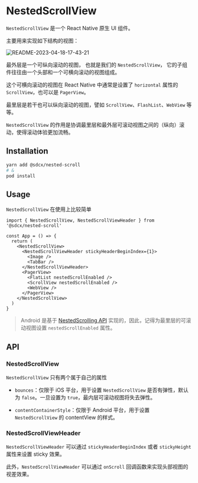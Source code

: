 # NestedScrollView

`NestedScrollView` 是一个 React Native 原生 UI 组件。

主要用来实现如下结构的视图：

![README-2023-04-18-17-43-21](https://todoit.oss-cn-shanghai.aliyuncs.com/assets/README-2023-04-18-17-43-21.svg)

最外层是一个可纵向滚动的视图， 也就是我们的 `NestedScrollView`， 它的子组件往往由一个头部和一个可横向滚动的视图组成。

这个可横向滚动的视图在 React Native 中通常是设置了 `horizontal` 属性的 `ScrollView`，也可以是 `PagerView`。

最里层是若干也可以纵向滚动的视图，譬如 `ScrollView`、`FlashList`、`WebView` 等等。

`NestedScrollView` 的作用是协调最里层和最外层可滚动视图之间的（纵向）滚动，使得滚动体验更加流畅。

## Installation

```sh
yarn add @sdcx/nested-scroll
# &
pod install
```

## Usage

`NestedScrollView` 在使用上比较简单

```tsx
import { NestedScrollView, NestedScrollViewHeader } from '@sdcx/nested-scroll'

const App = () => {
  return (
    <NestedScrollView>
      <NestedScrollViewHeader stickyHeaderBeginIndex={1}>
        <Image />
        <TabBar />
      </NestedScrollViewHeader>
      <PagerView>
        <FlatList nestedScrollEnabled />
        <ScrollView nestedScrollEnabled />
        <WebView />
      </PagerView>
    </NestedScrollView>
  )
}
```

> Android 是基于 [NestedScrolling API](https://developer.android.com/reference/androidx/core/view/NestedScrollingChild) 实现的，因此，记得为最里层的可滚动视图设置 `nestedScrollEnabled` 属性。

## API

### NestedScrollView

`NestedScrollView` 只有两个属于自己的属性

- `bounces`：仅限于 iOS 平台，用于设置 `NestedScrollView` 是否有弹性，默认为 `false`。一旦设置为 `true`，最内层可滚动视图将失去弹性。

- `contentContainerStyle`：仅限于 Android 平台，用于设置 `NestedScrollView` 的 contentView 的样式。

### NestedScrollViewHeader

`NestedScrollViewHeader` 可以通过 `stickyHeaderBeginIndex` 或者 `stickyHeight` 属性来设置 sticky 效果。

此外，`NestedScrollViewHeader` 可以通过 `onScroll` 回调函数来实现头部视图的视差效果。

